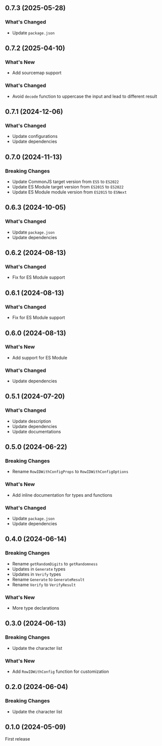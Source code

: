 ## 0.7.3 (2025-05-28)

### What's Changed

- Update `package.json`

## 0.7.2 (2025-04-10)

### What's New

- Add sourcemap support

### What's Changed

- Avoid `decode` function to uppercase the input and lead to different result

## 0.7.1 (2024-12-06)

### What's Changed

- Update configurations
- Update dependencies

## 0.7.0 (2024-11-13)

### Breaking Changes

- Update CommonJS target version from `ES5` to `ES2022`
- Update ES Module target version from `ES2015` to `ES2022`
- Update ES Module module version from `ES2015` to `ESNext`

## 0.6.3 (2024-10-05)

### What's Changed

- Update `package.json`
- Update dependencies

## 0.6.2 (2024-08-13)

### What's Changed

- Fix for ES Module support

## 0.6.1 (2024-08-13)

### What's Changed

- Fix for ES Module support

## 0.6.0 (2024-08-13)

### What's New

- Add support for ES Module

### What's Changed

- Update dependencies

## 0.5.1 (2024-07-20)

### What's Changed

- Update description
- Update dependencies
- Update documentations

## 0.5.0 (2024-06-22)

### Breaking Changes

- Rename `RowIDWithConfigProps` to `RowIDWithConfigOptions`

### What's New

- Add inline documentation for types and functions

### What's Changed

- Update `package.json`
- Update dependencies

## 0.4.0 (2024-06-14)

### Breaking Changes

- Rename `getRandomDigits` to `getRandomness`
- Updates in `Generate` types
- Updates in `Verify` types
- Rename `Generate` to `GenerateResult`
- Rename `Verify` to `VerifyResult`

### What's New

- More type declarations

## 0.3.0 (2024-06-13)

### Breaking Changes

- Update the character list

### What's New

- Add `RowIDWithConfig` function for customization

## 0.2.0 (2024-06-04)

### Breaking Changes

- Update the character list

## 0.1.0 (2024-05-09)

First release
